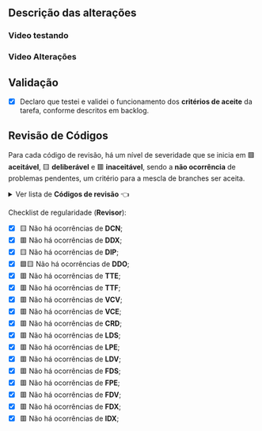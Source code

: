 ## Descrição das alterações
### Video testando

### Video Alterações


## Validação

-   [x] Declaro que testei e validei o funcionamento dos **critérios de aceite** da tarefa, conforme descritos em backlog.

## Revisão de Códigos

Para cada código de revisão, há um nível de severidade que se inicia em 🟩 **aceitável**, 🟨 **deliberável** e 🟥 **inaceitável**, sendo a **não ocorrência** de problemas pendentes, um critério para a mescla de branches ser aceita.

<details>
<summary>Ver lista de <b>Códigos de revisão</b> 👈</summary>

| Código  | Severidade | Descrição                                                                                                                                                                                                                                                                                       |
| ------- | :--------: | ----------------------------------------------------------------------------------------------------------------------------------------------------------------------------------------------------------------------------------------------------------------------------------------------- |
| **DCN** |     🟨     | **Documentação necessária:** quando há necessidade direta de se explicar um código, de forma técnica e que não incida em obrigação de revisão contínua – para prevenir obsolescência.                                                                                                           |
| **DDX** |     🟥     | **Documentação desconexa:** por exemplo, quando a documentação em nível de classe descreve os parâmetros do construtor, ou de implementações que acontecem posteriormente, ou ainda de maneira a não fazer sentido.                                                                             |
| **DIP** |     🟨     | **Documentação necessária incompleta:** quando faltam informações de descrição, ou definições precisas em nível de parâmetros.                                                                                                                                                                  |
| **DDO** |    🟩🟨    | **Documentação desatualizada ou obsoleta:** quando a documentação foi feita de maneira a não prevenir que fosse necessária atualização constante, e não houve uma continuidade a tornando desatualizada.                                                                                        |
| **TTE** |     🟨     | **Falta de técnica de tratamento de excepcionais:** quando não há uma forma de prevenir/tratar erros ou condições excepcionais que podem acontecer em determinado código.                                                                                                                       |
| **TTF** |     🟥     | **Falta de informações/instruções técnicas de tratamento de excepcionais:** quando a mensagem de erro não inclui informações específicas sobre o que deu errado e qual a operação que estava sendo executada, e não a reporta a um log.                                                         |
| **VCV** |     🟥     | **Variáveis/Constantes com nomes não descritivos:** quando o nome da variável/constante é tão sintético que não transmite informação para formar sentido ao ser lida por um desenvolvedor.                                                                                                      |
| **VCE** |     🟥     | **Variáveis/Constantes com nomes sem padrões estabelecidos:** quando o nome da variável/constante foi escrito fora do padrão pré-estabelecido no projeto (**camelCase** 🐫 para variáveis, **UPPERCASE**+**snake_case** 🐍 para constantes em PHP, e **camelCase** 🐫 para constantes em Ecma). |
| **CRD** |     🟥     | **Código repetido ou que retorna resposta já mapeada:** quando o código é muito semelhante ou duplicado, e é repetido no mesmo arquivo, ou que precisaria ser componentizado.                                                                                                                   |
| **LDS** |     🟥     | **Classes dispensáveis:** quando uma classe não fornece muita funcionalidade ou não expressa quantidade significativamente relevante de informações.                                                                                                                                            |
| **LPE** |     🟥     | **Classes com nomes sem padrões estabelecidos:** quando o nome da classe foi escrito fora do padrão pré-estabelecido no projeto (**PascalCase** 🐇).                                                                                                                                            |
| **LDV** |     🟥     | **Classes com nomes não descritivos:** quando o nome da classe não transmite informação para formar sentido ao ser lida por um desenvolvedor.                                                                                                                                                   |
| **FDS** |     🟥     | **Funções/Métodos dispensáveis:** quando uma função/método é utilizada apenas uma vez, e pode ser incluída como parte do código que a utiliza.                                                                                                                                                  |
| **FPE** |     🟥     | **Funções/Métodos com nomes sem padrões estabelecido:** quando o nome da função/método foi escrito fora do padrão pré-estabelecido no projeto (**camelCase** 🐫).                                                                                                                               |
| **FDV** |     🟥     | **Funções/Métodos com nomes não descritivos:** quando o nome da função/método não transmite informação para formar sentido ao ser lida por um desenvolvedor.                                                                                                                                    |
| **FDX** |     🟥     | **Funções/Métodos desconexas:** quando uma função/método não se comporta de maneira esperada. Um exemplo, uma função chamada toArray retornar XML.                                                                                                                                              |
| **IDX** |     🟥     | **Indentação desconexa:** quando um código é indentado de maneira a gerar erro de interpretação humana, ou fora do padrão pré-estabelecido no projeto.                                                                                                                                          |

</details>

Checklist de regularidade (**Revisor**):

-   [x] 🟨 Não há ocorrências de **DCN**;
-   [x] 🟥 Não há ocorrências de **DDX**;
-   [x] 🟨 Não há ocorrências de **DIP**;
-   [x] 🟩🟨 Não há ocorrências de **DDO**;
-   [x] 🟥 Não há ocorrências de **TTE**;
-   [x] 🟥 Não há ocorrências de **TTF**;
-   [x] 🟥 Não há ocorrências de **VCV**;
-   [x] 🟥 Não há ocorrências de **VCE**;
-   [x] 🟥 Não há ocorrências de **CRD**;
-   [x] 🟥 Não há ocorrências de **LDS**;
-   [x] 🟥 Não há ocorrências de **LPE**;
-   [x] 🟥 Não há ocorrências de **LDV**;
-   [x] 🟥 Não há ocorrências de **FDS**;
-   [x] 🟥 Não há ocorrências de **FPE**;
-   [x] 🟥 Não há ocorrências de **FDV**;
-   [x] 🟥 Não há ocorrências de **FDX**;
-   [x] 🟥 Não há ocorrências de **IDX**;
